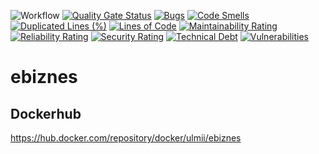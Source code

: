 ![Workflow](https://github.com/ulmii/webshop/actions/workflows/main_ewebshop.yml/badge.svg)
[![Quality Gate Status](https://sonarcloud.io/api/project_badges/measure?project=ulmii_webshop&metric=alert_status)](https://sonarcloud.io/dashboard?id=ulmii_webshop)
[![Bugs](https://sonarcloud.io/api/project_badges/measure?project=ulmii_webshop&metric=bugs)](https://sonarcloud.io/dashboard?id=ulmii_webshop)
[![Code Smells](https://sonarcloud.io/api/project_badges/measure?project=ulmii_webshop&metric=code_smells)](https://sonarcloud.io/dashboard?id=ulmii_webshop)
[![Duplicated Lines (%)](https://sonarcloud.io/api/project_badges/measure?project=ulmii_webshop&metric=duplicated_lines_density)](https://sonarcloud.io/dashboard?id=ulmii_webshop)
[![Lines of Code](https://sonarcloud.io/api/project_badges/measure?project=ulmii_webshop&metric=ncloc)](https://sonarcloud.io/dashboard?id=ulmii_webshop)
[![Maintainability Rating](https://sonarcloud.io/api/project_badges/measure?project=ulmii_webshop&metric=sqale_rating)](https://sonarcloud.io/dashboard?id=ulmii_webshop)
[![Reliability Rating](https://sonarcloud.io/api/project_badges/measure?project=ulmii_webshop&metric=reliability_rating)](https://sonarcloud.io/dashboard?id=ulmii_webshop)
[![Security Rating](https://sonarcloud.io/api/project_badges/measure?project=ulmii_webshop&metric=security_rating)](https://sonarcloud.io/dashboard?id=ulmii_webshop)
[![Technical Debt](https://sonarcloud.io/api/project_badges/measure?project=ulmii_webshop&metric=sqale_index)](https://sonarcloud.io/dashboard?id=ulmii_webshop)
[![Vulnerabilities](https://sonarcloud.io/api/project_badges/measure?project=ulmii_webshop&metric=vulnerabilities)](https://sonarcloud.io/dashboard?id=ulmii_webshop)


# ebiznes

## Dockerhub
https://hub.docker.com/repository/docker/ulmii/ebiznes
